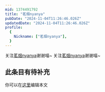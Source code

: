 ```yaml
---
mid: 1374491792
title: "茗烟nyanya"
pubDate: "2024-11-04T11:26:46.026Z"
updatedDate: "2024-11-04T11:26:46.026Z"
profile:
  {
    Nickname: ["茗烟nyanya"],
  }
---
```


关注[茗烟nyanya](https://space.bilibili.com/1374491792)谢谢喵~ 关注[茗烟nyanya](https://space.bilibili.com/1374491792)谢谢喵~

## 此条目有待补充
你可以在[这里](https://github.com/Yuhanawa/VTuber.ICU-Content/edit/master/v/茗烟nyanya/index.md)编辑本文
